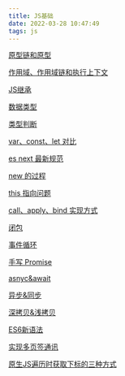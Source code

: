 ```yaml
---
title: JS基础
date: 2022-03-28 10:47:49
tags: js
---
```


[原型链和原型](原型链和原型)

[作用域、作用域链和执行上下文]()

[JS继承]()

[数据类型]()

[类型判断]()

[var、const、let 对比]()

[es next 最新规范]()

[new 的过程]()

[this 指向问题]()

[call、apply、bind 实现方式]()

[闭包]()

[事件循环 ]()

[手写 Promise]()

[asnyc&await]()

[异步&同步]()

[深拷贝&浅拷贝](/2022/03/22/深、浅拷贝/)

[ES6新语法]()

[实现多页签通讯]()

[原生JS遍历时获取下标的三种方式]()

